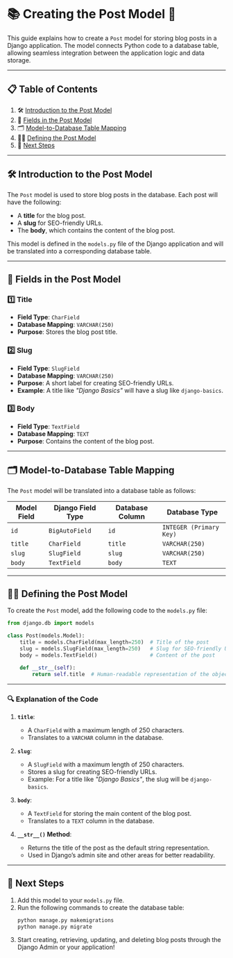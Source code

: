 # 📚 **Creating the Post Model** 🎉

This guide explains how to create a `Post` model for storing blog posts in a Django application. The model connects Python code to a database table, allowing seamless integration between the application logic and data storage.

---

## 📋 **Table of Contents**

1. 🛠️ [Introduction to the Post Model](#-introduction-to-the-post-model)  
2. 🔑 [Fields in the Post Model](#-fields-in-the-post-model)  
3. 🗂️ [Model-to-Database Table Mapping](#-model-to-database-table-mapping)  
4. 🧑‍💻 [Defining the Post Model](#-defining-the-post-model)  
5. 🚀 [Next Steps](#-next-steps)

---

## 🛠️ **Introduction to the Post Model**

The `Post` model is used to store blog posts in the database. Each post will have the following:

- A **title** for the blog post.  
- A **slug** for SEO-friendly URLs.  
- The **body**, which contains the content of the blog post.  

This model is defined in the `models.py` file of the Django application and will be translated into a corresponding database table.

---

## 🔑 **Fields in the Post Model**

### 1️⃣ **Title**  
- **Field Type**: `CharField`  
- **Database Mapping**: `VARCHAR(250)`  
- **Purpose**: Stores the blog post title.

### 2️⃣ **Slug**  
- **Field Type**: `SlugField`  
- **Database Mapping**: `VARCHAR(250)`  
- **Purpose**: A short label for creating SEO-friendly URLs.  
- **Example**: A title like _"Django Basics"_ will have a slug like `django-basics`.

### 3️⃣ **Body**  
- **Field Type**: `TextField`  
- **Database Mapping**: `TEXT`  
- **Purpose**: Contains the content of the blog post.

---

## 🗂️ **Model-to-Database Table Mapping**

The `Post` model will be translated into a database table as follows:

| **Model Field** | **Django Field Type** | **Database Column** | **Database Type**    |
|------------------|-----------------------|----------------------|----------------------|
| `id`            | `BigAutoField`       | `id`                | `INTEGER (Primary Key)` |
| `title`         | `CharField`          | `title`             | `VARCHAR(250)`       |
| `slug`          | `SlugField`          | `slug`              | `VARCHAR(250)`       |
| `body`          | `TextField`          | `body`              | `TEXT`               |

---

## 🧑‍💻 **Defining the Post Model**

To create the `Post` model, add the following code to the `models.py` file:

```python
from django.db import models

class Post(models.Model):
    title = models.CharField(max_length=250)  # Title of the post
    slug = models.SlugField(max_length=250)   # Slug for SEO-friendly URLs
    body = models.TextField()                 # Content of the post

    def __str__(self):
        return self.title  # Human-readable representation of the object
```

---

### 🔍 **Explanation of the Code**

1. **`title`**:  
   - A `CharField` with a maximum length of 250 characters.  
   - Translates to a `VARCHAR` column in the database.

2. **`slug`**:  
   - A `SlugField` with a maximum length of 250 characters.  
   - Stores a slug for creating SEO-friendly URLs.  
   - Example: For a title like _"Django Basics"_, the slug will be `django-basics`.

3. **`body`**:  
   - A `TextField` for storing the main content of the blog post.  
   - Translates to a `TEXT` column in the database.

4. **`__str__()` Method**:  
   - Returns the title of the post as the default string representation.  
   - Used in Django’s admin site and other areas for better readability.

---

## 🚀 **Next Steps**

1. Add this model to your `models.py` file.  
2. Run the following commands to create the database table:  
   ```bash
   python manage.py makemigrations
   python manage.py migrate
   ```
3. Start creating, retrieving, updating, and deleting blog posts through the Django Admin or your application!
